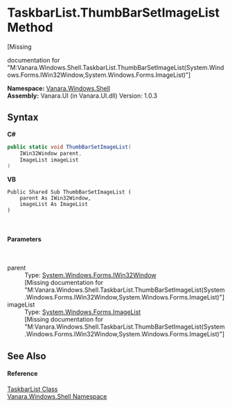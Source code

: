 # TaskbarList.ThumbBarSetImageList Method 
 

\[Missing <summary> documentation for "M:Vanara.Windows.Shell.TaskbarList.ThumbBarSetImageList(System.Windows.Forms.IWin32Window,System.Windows.Forms.ImageList)"\]

**Namespace:**&nbsp;<a href="be182789-447d-1423-b31f-7fd1f1f04ab2">Vanara.Windows.Shell</a><br />**Assembly:**&nbsp;Vanara.UI (in Vanara.UI.dll) Version: 1.0.3

## Syntax

**C#**<br />
``` C#
public static void ThumbBarSetImageList(
	IWin32Window parent,
	ImageList imageList
)
```

**VB**<br />
``` VB
Public Shared Sub ThumbBarSetImageList ( 
	parent As IWin32Window,
	imageList As ImageList
)
```

<br />

#### Parameters
&nbsp;<dl><dt>parent</dt><dd>Type: <a href="http://msdn2.microsoft.com/en-us/library/215475ec" target="_blank">System.Windows.Forms.IWin32Window</a><br />\[Missing <param name="parent"/> documentation for "M:Vanara.Windows.Shell.TaskbarList.ThumbBarSetImageList(System.Windows.Forms.IWin32Window,System.Windows.Forms.ImageList)"\]</dd><dt>imageList</dt><dd>Type: <a href="http://msdn2.microsoft.com/en-us/library/syz61hka" target="_blank">System.Windows.Forms.ImageList</a><br />\[Missing <param name="imageList"/> documentation for "M:Vanara.Windows.Shell.TaskbarList.ThumbBarSetImageList(System.Windows.Forms.IWin32Window,System.Windows.Forms.ImageList)"\]</dd></dl>

## See Also


#### Reference
<a href="17da589e-c546-84fe-3a35-ef65e34a21b0">TaskbarList Class</a><br /><a href="be182789-447d-1423-b31f-7fd1f1f04ab2">Vanara.Windows.Shell Namespace</a><br />